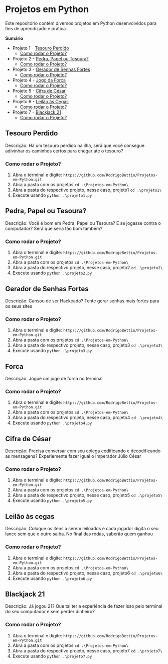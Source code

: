 # Projetos em Python

Este repositório contém diversos projetos em Python desenvolvidos para fins de aprendizado e prática.

**Sumário**
- Projeto 1 - [Tesouro Perdido](#tesouro-perdido)
  - [Como rodar o Projeto?](#como-rodar-o-projeto)
- Projeto 2 - [Pedra, Papel ou Tesoura?](#pedra-papel-ou-tesoura)
  - [Como rodar o Projeto?](#como-rodar-o-projeto-1)
- Projeto 3 - [Gerador de Senhas Fortes](#gerador-de-senhas-fortes)
  - [Como rodar o Projeto?](#como-rodar-o-projeto-2)
- Projeto 4 - [Jogo da Forca](#forca)
  - [Como rodar o Projeto?](#como-rodar-o-projeto-3)
- Projeto 5 - [Cifra de César](#cifra-de-césar)
  - [Como rodar o Projeto?](#como-rodar-o-projeto-4)
- Projeto 6 - [Leilão às Cegas](#leilão-às-cegas)
  - [Como rodar o Projeto?](#como-rodar-o-projeto-5)
- Projeto 7 - [Blackjack 21](#blackjack-21)
  - [Como rodar o Projeto?](#como-rodar-o-projeto-6)
## Tesouro Perdido
Descrição: Há um tesouro perdido na ilha, será que você consegue adivinhar os caminhos certos para chegar até o tesouro? 
### Como rodar o Projeto?
1. Abra o terminal e digite: `https://github.com/RodrigoBettio/Projetos-em-Python.git`
2. Abra a pasta com os projetos `cd .\Projetos-em-Python\`
3. Abra a pasta do respectivo projeto, nesse caso, projeto1 `cd .\projeto1\`
4. Execute usando `python .\projeto1.py`


## Pedra, Papel ou Tesoura?
Descrição: Você é bom em Pedra, Papel ou Tesoura? E se jogasse contra o computador? Será que seria tão bom também?
### Como rodar o Projeto?
1. Abra o terminal e digite: `https://github.com/RodrigoBettio/Projetos-em-Python.git`
2. Abra a pasta com os projetos `cd .\Projetos-em-Python\`
3. Abra a pasta do respectivo projeto, nesse caso, projeto2 `cd .\projeto2\`
4. Execute usando `python .\projeto2.py`

## Gerador de Senhas Fortes
Descrição: Cansou de ser Hackeado? Tente gerar senhas mais fortes para os seus sites
### Como rodar o Projeto?
1. Abra o terminal e digite: `https://github.com/RodrigoBettio/Projetos-em-Python.git`
2. Abra a pasta com os projetos `cd .\Projetos-em-Python\`
3. Abra a pasta do respectivo projeto, nesse caso, projeto3 `cd .\projeto3\`
4. Execute usando `python .\projeto3.py`

## Forca
Descrição: Jogue um jogo de forca no terminal
### Como rodar o Projeto? 
1. Abra o terminal e digite: `https://github.com/RodrigoBettio/Projetos-em-Python.git`
2. Abra a pasta com os projetos `cd .\Projetos-em-Python\`
3. Abra a pasta do respectivo projeto, nesse caso, projeto4 `cd .\projeto4\`
4. Execute usando `python .\projeto4.py`

## Cifra de César
Descrição: Precisa conversar com seu colega codificando e decodificando as mensagens? Experiemente fazer igual o Imperador Júlio César
### Como rodar o Projeto? 
1. Abra o terminal e digite: `https://github.com/RodrigoBettio/Projetos-em-Python.git`
2. Abra a pasta com os projetos `cd .\Projetos-em-Python\`
3. Abra a pasta do respectivo projeto, nesse caso, projeto5 `cd .\projeto5\`
4. Execute usando `python .\projeto5.py`

## Leilão às cegas
Descrição: Coloque os itens a serem leiloados e cada jogador digita o seu lance sem que o outro saiba. No final das rodas, saberão quem ganhou
### Como rodar o Projeto? 
1. Abra o terminal e digite: `https://github.com/RodrigoBettio/Projetos-em-Python.git`
2. Abra a pasta com os projetos `cd .\Projetos-em-Python\`
3. Abra a pasta do respectivo projeto, nesse caso, projeto6 `cd .\projeto6\`
4. Execute usando `python .\projeto6.py`

## Blackjack 21
Descrição: Já jogou 21? Que tal ter a experiência de fazer isso pelo terminal do seu computador e sem perder dinheiro?
### Como rodar o Projeto? 
1. Abra o terminal e digite: `https://github.com/RodrigoBettio/Projetos-em-Python.git`
2. Abra a pasta com os projetos `cd .\Projetos-em-Python\`
3. Abra a pasta do respectivo projeto, nesse caso, projeto7 `cd .\projeto7\`
4. Execute usando `python .\projeto7.py`